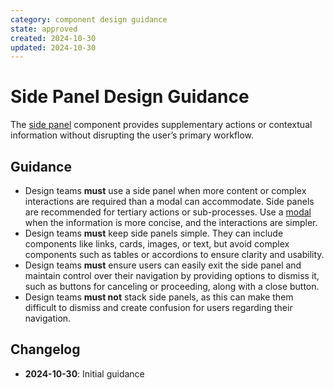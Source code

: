 ```yaml
---
category: component design guidance
state: approved
created: 2024-10-30
updated: 2024-10-30
---
```


# Side Panel Design Guidance

The [side panel](https://clarity.design/documentation/side-panel) component provides supplementary actions or contextual information without disrupting the user’s primary workflow.

## Guidance

- Design teams **must** use a side panel when more content or complex interactions are required than a modal can accommodate. Side panels are recommended for tertiary actions or sub-processes. Use a [modal](https://clarity.design/documentation/modal) when the information is more concise, and the interactions are simpler.
- Design teams **must** keep side panels simple. They can include components like links, cards, images, or text, but avoid complex components such as tables or accordions to ensure clarity and usability.
- Design teams **must** ensure users can easily exit the side panel and maintain control over their navigation by providing options to dismiss it, such as buttons for canceling or proceeding, along with a close button.
- Design teams **must not** stack side panels, as this can make them difficult to dismiss and create confusion for users regarding their navigation.

## Changelog

- **2024-10-30**: Initial guidance
